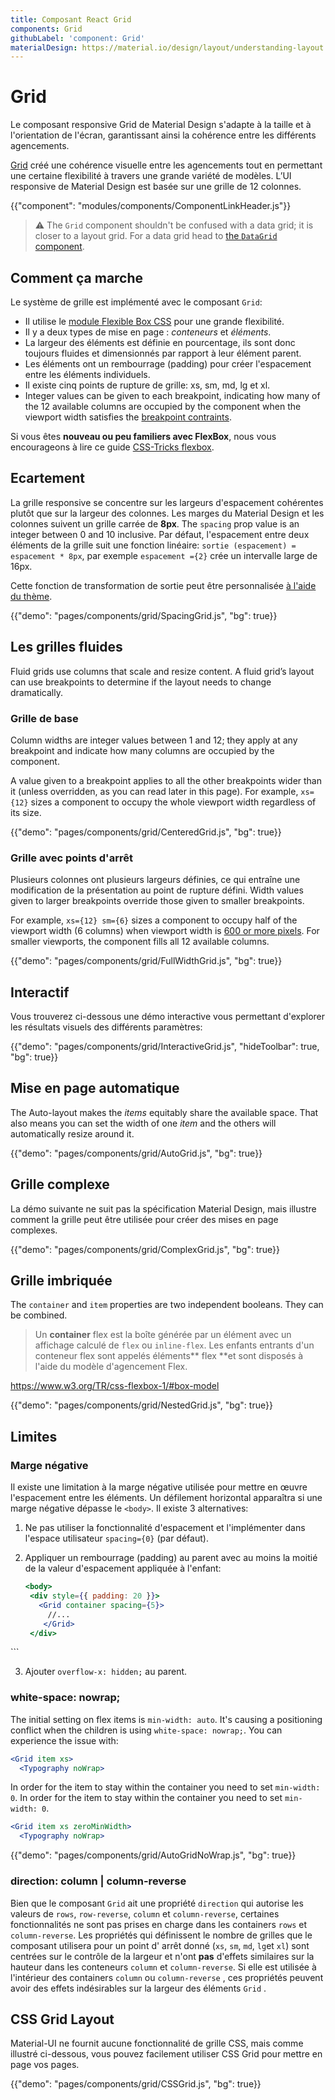 ```yaml
---
title: Composant React Grid
components: Grid
githubLabel: 'component: Grid'
materialDesign: https://material.io/design/layout/understanding-layout.html
---
```


# Grid

<p class="description">Le composant responsive Grid de Material Design s'adapte à la taille et à l'orientation de l'écran, garantissant ainsi la cohérence entre les différents agencements.</p>

[Grid](https://material.io/design/layout/responsive-layout-grid.html) créé une cohérence visuelle entre les agencements tout en permettant une certaine flexibilité à travers une grande variété de modèles. L’UI responsive de Material Design est basée sur une grille de 12 colonnes.

{{"component": "modules/components/ComponentLinkHeader.js"}}

> ⚠️ The `Grid` component shouldn't be confused with a data grid; it is closer to a layout grid. For a data grid head to [the `DataGrid` component](/components/data-grid/).

## Comment ça marche

Le système de grille est implémenté avec le composant `Grid`:

- Il utilise le [module Flexible Box CSS](https://www.w3.org/TR/css-flexbox-1/) pour une grande flexibilité.
- Il y a deux types de mise en page : *conteneurs* et *éléments*.
- La largeur des éléments est définie en pourcentage, ils sont donc toujours fluides et dimensionnés par rapport à leur élément parent.
- Les éléments ont un rembourrage (padding) pour créer l'espacement entre les éléments individuels.
- Il existe cinq points de rupture de grille: xs, sm, md, lg et xl.
- Integer values can be given to each breakpoint, indicating how many of the 12 available columns are occupied by the component when the viewport width satisfies the [breakpoint contraints](/customization/breakpoints/#default-breakpoints).

Si vous êtes **nouveau ou peu familiers avec FlexBox**, nous vous encourageons à lire ce guide [CSS-Tricks flexbox](https://css-tricks.com/snippets/css/a-guide-to-flexbox/).

## Ecartement

La grille responsive se concentre sur les largeurs d'espacement cohérentes plutôt que sur la largeur des colonnes. Les marges du Material Design et les colonnes suivent un grille carrée de **8px**. The `spacing` prop value is an integer between 0 and 10 inclusive. Par défaut, l'espacement entre deux éléments de la grille suit une fonction linéaire: `sortie (espacement) = espacement * 8px`, par exemple `espacement ={2}` crée un intervalle large de 16px.

Cette fonction de transformation de sortie peut être personnalisée [à l'aide du thème](/customization/spacing/).

{{"demo": "pages/components/grid/SpacingGrid.js", "bg": true}}

## Les grilles fluides

Fluid grids use columns that scale and resize content. A fluid grid’s layout can use breakpoints to determine if the layout needs to change dramatically.

### Grille de base

Column widths are integer values between 1 and 12; they apply at any breakpoint and indicate how many columns are occupied by the component.

A value given to a breakpoint applies to all the other breakpoints wider than it (unless overridden, as you can read later in this page). For example, `xs={12}` sizes a component to occupy the whole viewport width regardless of its size.

{{"demo": "pages/components/grid/CenteredGrid.js", "bg": true}}

### Grille avec points d'arrêt

Plusieurs colonnes ont plusieurs largeurs définies, ce qui entraîne une modification de la présentation au point de rupture défini. Width values given to larger breakpoints override those given to smaller breakpoints.

For example, `xs={12} sm={6}` sizes a component to occupy half of the viewport width (6 columns) when viewport width is [600 or more pixels](/customization/breakpoints/#default-breakpoints). For smaller viewports, the component fills all 12 available columns.

{{"demo": "pages/components/grid/FullWidthGrid.js", "bg": true}}

## Interactif

Vous trouverez ci-dessous une démo interactive vous permettant d'explorer les résultats visuels des différents paramètres:

{{"demo": "pages/components/grid/InteractiveGrid.js", "hideToolbar": true, "bg": true}}

## Mise en page automatique

The Auto-layout makes the *items* equitably share the available space. That also means you can set the width of one *item* and the others will automatically resize around it.

{{"demo": "pages/components/grid/AutoGrid.js", "bg": true}}

## Grille complexe

La démo suivante ne suit pas la spécification Material Design, mais illustre comment la grille peut être utilisée pour créer des mises en page complexes.

{{"demo": "pages/components/grid/ComplexGrid.js", "bg": true}}

## Grille imbriquée

The `container` and `item` properties are two independent booleans. They can be combined.

> Un **container** flex est la boîte générée par un élément avec un affichage calculé de `flex` ou `inline-flex`. Les enfants entrants d'un conteneur flex sont appelés éléments** flex **et sont disposés à l'aide du modèle d'agencement Flex.

https://www.w3.org/TR/css-flexbox-1/#box-model

{{"demo": "pages/components/grid/NestedGrid.js", "bg": true}}

## Limites

### Marge négative

Il existe une limitation à la marge négative utilisée pour mettre en œuvre l'espacement entre les éléments. Un défilement horizontal apparaîtra si une marge négative dépasse le `<body>`. Il existe 3 alternatives:

1. Ne pas utiliser la fonctionnalité d'espacement et l'implémenter dans l'espace utilisateur `spacing={0}` (par défaut).
2. Appliquer un rembourrage (padding) au parent avec au moins la moitié de la valeur d'espacement appliquée à l'enfant:

   ```jsx
   <body>
    <div style={{ padding: 20 }}>
      <Grid container spacing={5}>
        //...
       </Grid>
    </div>
  </body>
   ```

3. Ajouter `overflow-x: hidden;` au parent.

### white-space: nowrap;

The initial setting on flex items is `min-width: auto`. It's causing a positioning conflict when the children is using `white-space: nowrap;`. You can experience the issue with:

```jsx
<Grid item xs>
  <Typography noWrap>
```

In order for the item to stay within the container you need to set `min-width: 0`. In order for the item to stay within the container you need to set `min-width: 0`.

```jsx
<Grid item xs zeroMinWidth>
  <Typography noWrap>
```

{{"demo": "pages/components/grid/AutoGridNoWrap.js", "bg": true}}

### direction: column | column-reverse

Bien que le composant `Grid` ait une propriété `direction` qui autorise les valeurs de `rows`, `row-reverse`, `column` et `column-reverse`, certaines fonctionnalités ne sont pas prises en charge dans les containers `rows` et `column-reverse`. Les propriétés qui définissent le nombre de grilles que le composant utilisera pour un point d' arrêt donné (`xs`, `sm`, `md`, `lg`et `xl`) sont centrées sur le contrôle de la largeur et n'ont **pas** d'effets similaires sur la hauteur dans les conteneurs `column` et `column-reverse`. Si elle est utilisée à l'intérieur des containers `column` ou `column-reverse` , ces propriétés peuvent avoir des effets indésirables sur la largeur des éléments `Grid` .

## CSS Grid Layout

Material-UI ne fournit aucune fonctionnalité de grille CSS, mais comme illustré ci-dessous, vous pouvez facilement utiliser CSS Grid pour mettre en page vos pages.

{{"demo": "pages/components/grid/CSSGrid.js", "bg": true}}
